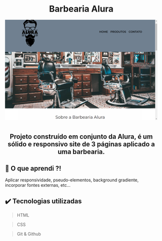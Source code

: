 <h1 align = "center"> Barbearia Alura</h1>

![Alt text](img/Preview.png) 

#

<h2 align = "center"> Projeto construído em conjunto da Alura, é um sólido e responsivo site de 3 páginas aplicado a uma barbearia.</h2>




## 🎯 O que aprendi ?!
Aplicar responsividade, pseudo-elementos, background gradiente, incorporar fontes externas, etc... 


## ✔️ Tecnologias utilizadas 
> HTML 

> CSS 

> Git & Github


